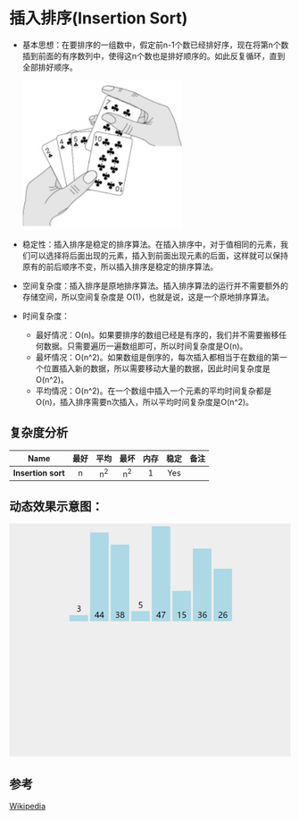 # 插入排序(Insertion Sort)

* 基本思想：在要排序的一组数中，假定前n-1个数已经排好序，现在将第n个数插到前面的有序数列中，使得这n个数也是排好顺序的。如此反复循环，直到全部排好顺序。
  
  ![insertionSort](../../../resources/sorting/insertionSort1.png)
* 稳定性：插入排序是稳定的排序算法。在插入排序中，对于值相同的元素，我们可以选择将后面出现的元素，插入到前面出现元素的后面，这样就可以保持原有的前后顺序不变，所以插入排序是稳定的排序算法。
* 空间复杂度：插入排序是原地排序算法。插入排序算法的运行并不需要额外的存储空间，所以空间复杂度是 O(1)，也就是说，这是一个原地排序算法。
* 时间复杂度：
  * 最好情况：O(n)。如果要排序的数组已经是有序的，我们并不需要搬移任何数据。只需要遍历一遍数组即可，所以时间复杂度是O(n)。
  * 最坏情况：O(n^2)。如果数组是倒序的，每次插入都相当于在数组的第一个位置插入新的数据，所以需要移动大量的数据，因此时间复杂度是O(n^2)。
  * 平均情况：O(n^2)。在一个数组中插入一个元素的平均时间复杂都是O(n)，插入排序需要n次插入，所以平均时间复杂度是O(n^2)。

## 复杂度分析

| Name                  | 最好            | 平均             | 最坏               | 内存    | 稳定    | 备注  |
| --------------------- | :-------------: | :-----------------: | :-----------------: | :-------: | :-------: | :-------- |
| **Insertion sort**    | n               | n<sup>2</sup>       | n<sup>2</sup>       | 1         | Yes       |           |

## 动态效果示意图：

![BubbleSort](../../../resources/sorting/insertionSort2.gif)

## 参考

[Wikipedia](https://en.wikipedia.org/wiki/Insertion_sort)